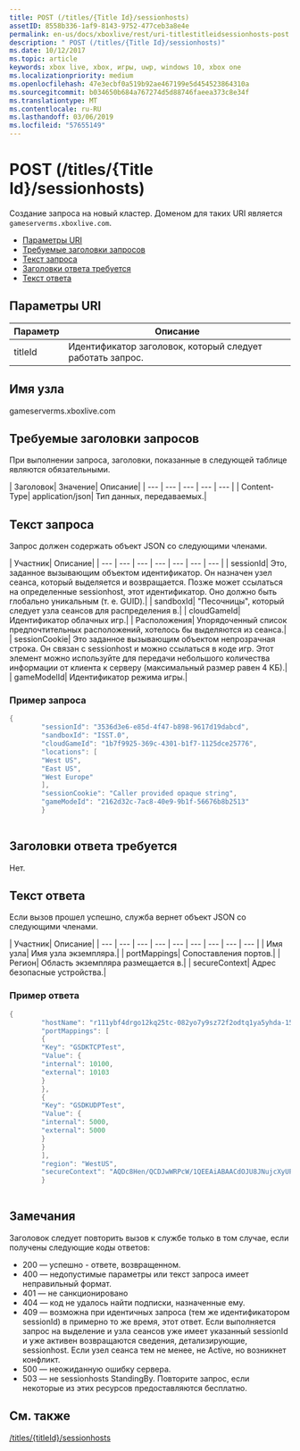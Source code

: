 ```yaml
---
title: POST (/titles/{Title Id}/sessionhosts)
assetID: 8558b336-1af9-8143-9752-477ceb3a8e4e
permalink: en-us/docs/xboxlive/rest/uri-titlestitleidsessionhosts-post.html
description: " POST (/titles/{Title Id}/sessionhosts)"
ms.date: 10/12/2017
ms.topic: article
keywords: xbox live, xbox, игры, uwp, windows 10, xbox one
ms.localizationpriority: medium
ms.openlocfilehash: 47e3ecbf0a519b92ae467199e5d454523864310a
ms.sourcegitcommit: b034650b684a767274d5d88746faeea373c8e34f
ms.translationtype: MT
ms.contentlocale: ru-RU
ms.lasthandoff: 03/06/2019
ms.locfileid: "57655149"
---
```

# <a name="post-titlestitle-idsessionhosts"></a>POST (/titles/{Title Id}/sessionhosts)
Создание запроса на новый кластер. Доменом для таких URI является `gameserverms.xboxlive.com`.
 
  * [Параметры URI](#ID4EX)
  * [Требуемые заголовки запросов](#ID4EGB)
  * [Текст запроса](#ID4E5B)
  * [Заголовки ответа требуется](#ID4ELD)
  * [Текст ответа](#ID4ESD)
 
<a id="ID4EX"></a>

 
## <a name="uri-parameters"></a>Параметры URI
 
| Параметр| Описание| 
| --- | --- | 
| titleId| Идентификатор заголовок, который следует работать запрос.| 
  
<a id="ID5EG"></a>

 
## <a name="host-name"></a>Имя узла

gameserverms.xboxlive.com
 
<a id="ID4EGB"></a>

 
## <a name="required-request-headers"></a>Требуемые заголовки запросов
 
При выполнении запроса, заголовки, показанные в следующей таблице являются обязательными.
 
| Заголовок| Значение| Описание| 
| --- | --- | --- | --- | --- | 
| Content-Type| application/json| Тип данных, передаваемых.| 
  
<a id="ID4E5B"></a>

 
## <a name="request-body"></a>Текст запроса
 
Запрос должен содержать объект JSON со следующими членами.
 
| Участник| Описание| 
| --- | --- | --- | --- | --- | --- | --- | 
| sessionId| Это, заданное вызывающим объектом идентификатор. Он назначен узел сеанса, который выделяется и возвращается. Позже может ссылаться на определенные sessionhost, этот идентификатор. Оно должно быть глобально уникальным (т. е. GUID).| 
| sandboxId| "Песочницы", который следует узла сеансов для распределения в.| 
| cloudGameId| Идентификатор облачных игр.| 
| Расположения| Упорядоченный список предпочтительных расположений, хотелось бы выделяются из сеанса.| 
| sessionCookie| Это заданное вызывающим объектом непрозрачная строка. Он связан с sessionhost и можно ссылаться в коде игр. Этот элемент можно используйте для передачи небольшого количества информации от клиента к серверу (максимальный размер равен 4 КБ).| 
| gameModelId| Идентификатор режима игры.| 
 
<a id="ID4EDD"></a>

 
### <a name="sample-request"></a>Пример запроса
 

```cpp
{
        "sessionId": "3536d3e6-e85d-4f47-b898-9617d19dabcd",
        "sandboxId": "ISST.0",
        "cloudGameId": "1b7f9925-369c-4301-b1f7-1125dce25776",
        "locations": [
        "West US",
        "East US",
        "West Europe"
        ],
        "sessionCookie": "Caller provided opaque string",
        "gameModeId": "2162d32c-7ac8-40e9-9b1f-56676b8b2513"
        }
      
```

   
<a id="ID4ELD"></a>

 
## <a name="required-response-headers"></a>Заголовки ответа требуется
 
Нет.
  
<a id="ID4ESD"></a>

 
## <a name="response-body"></a>Текст ответа
 
Если вызов прошел успешно, служба вернет объект JSON со следующими членами.
 
| Участник| Описание| 
| --- | --- | --- | --- | --- | --- | --- | --- | --- | 
| Имя узла| Имя узла экземпляра.| 
| portMappings| Сопоставления портов.| 
| Регион| Область экземпляра размещается в.| 
| secureContext| Адрес безопасные устройства.| 
 
<a id="ID4ESE"></a>

 
### <a name="sample-response"></a>Пример ответа
 

```cpp
{
        "hostName": "r111ybf4drgo12kq25tc-082yo7y9sz72f2odtq1ya5yhda-155169995-ncus.cloudapp.net",
        "portMappings": [
        {
        "Key": "GSDKTCPTest",
        "Value": {
        "internal": 10100,
        "external": 10103
        }
        },
        {
        "Key": "GSDKUDPTest",
        "Value": {
        "internal": 5000,
        "external": 5000
        }
        }
        ],
        "region": "WestUS",
        "secureContext": "AQDc8Hen/QCDJwWRPcW/1QEEAiABAACdOJU8JNujcXyUPwUBCnue+g=="
        }
      
```

   
<a id="remarks"></a>

 
## <a name="remarks"></a>Замечания
 
Заголовок следует повторить вызов к службе только в том случае, если получены следующие коды ответов:
 
   * 200 — успешно - ответе, возвращенном.
   * 400 — недопустимые параметры или текст запроса имеет неправильный формат.
   * 401 — не санкционировано
   * 404 — код не удалось найти подписки, назначенные ему.
   * 409 — возможна при идентичных запроса (тем же идентификатором sessionId) в примерно то же время, этот ответ. Если выполняется запрос на выделение и узла сеансов уже имеет указанный sessionId и уже активен возвращаются сведения, детализирующие, sessionhost. Если узел сеанса тем не менее, не Active, но возникнет конфликт.
   * 500 — неожиданную ошибку сервера.
   * 503 — не sessionhosts StandingBy. Повторите запрос, если некоторые из этих ресурсов предоставляются бесплатно.
   
<a id="ID4EFG"></a>

 
## <a name="see-also"></a>См. также
 [/titles/{titleId}/sessionhosts](uri-titlestitleidsessionhosts.md)

  